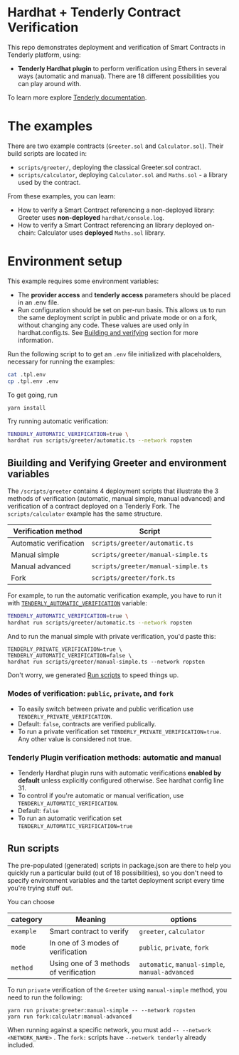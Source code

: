 # Hardhat + Tenderly Contract Verification

This repo demonstrates deployment and verification of Smart Contracts in Tenderly platform, using:

- **Tenderly Hardhat plugin** to perform verification using Ethers in several ways (automatic and manual). There are 18 different possibilities you can play around with.

To learn more explore [Tenderly documentation](https://docs.tenderly.co/monitoring/smart-contract-verification).

# The examples

There are two example contracts (`Greeter.sol` and `Calculator.sol`). Their build scripts are located in:

- `scripts/greeter/`, deploying the classical Greeter.sol contract.
- `scripts/calculator`, deploying `Calculator.sol` and `Maths.sol` - a library used by the contract.

From these examples, you can learn:

- How to verify a Smart Contract referencing a non-deployed library: Greeter uses **non-deployed** `hardhat/console.log`.
- How to verify a Smart Contract referencing an library deployed on-chain: Calculator uses **deployed** `Maths.sol` library.

# Environment setup

This example requires some environment variables:

- The **provider access** and **tenderly access** parameters should be placed in an .env file.
- Run configuration should be set on per-run basis. This allows us to run the same deployment script in public and private mode or on a fork, without changing any code. These values are used only in hardhat.config.ts. See [Building and verifying](#biuilding-and-verifying-greeter-and-environment-variables) section for more information.

Run the following script to to get an `.env` file initialized with placeholders, necessary for running the examples:

```bash
cat .tpl.env
cp .tpl.env .env
```

To get going, run

```
yarn install
```

Try running automatic verification:

```bash
TENDERLY_AUTOMATIC_VERIFICATION=true \
hardhat run scripts/greeter/automatic.ts --network ropsten
```

## Biuilding and Verifying Greeter and environment variables

The `/scripts/greeter` contains 4 deployment scripts that illustrate the 3 methods of verification (automatic, manual simple, manual advanced) and verification of a contract deployed on a Tenderly Fork. The `scripts/calculator` example has the same structure.

| Verification method    | Script                             |
| ---------------------- | ---------------------------------- |
| Automatic verification | `scripts/greeter/automatic.ts`     |
| Manual simple          | `scripts/greeter/manual-simple.ts` |
| Manual advanced        | `scripts/greeter/manual-simple.ts` |
| Fork                   | `scripts/greeter/fork.ts`          |

For example, to run the automatic verification example, you have to run it with [`TENDERLY_AUTOMATIC_VERIFICATION`](#modes-of-verification-public-private-and-fork) variable:

```bash
TENDERLY_AUTOMATIC_VERIFICATION=true \
hardhat run scripts/greeter/automatic.ts --network ropsten
```

And to run the manual simple with private verification, you'd paste this:

```
TENDERLY_PRIVATE_VERIFICATION=true \
TENDERLY_AUTOMATIC_VERIFICATION=false \
hardhat run scripts/greeter/manual-simple.ts --network ropsten
```

Don't worry, we generated [Run scripts](#run-scripts) to speed things up.

### Modes of verification: `public`, `private`, and `fork`

- To easily switch between private and public verification use `TENDERLY_PRIVATE_VERIFICATION`.
- Default: `false`, contracts are verified publically.
- To run a private verification set `TENDERLY_PRIVATE_VERIFICATION=true`. Any other value is considered not true.

### Tenderly Plugin verification methods: automatic and manual

- Tenderly Hardhat plugin runs with automatic verifications **enabled by default** unless explicitly configured otherwise. See hardhat config line 31.
- To control if you're automatic or manual verification, use `TENDERLY_AUTOMATIC_VERIFICATION`.
- Default: `false`
- To run an automatic verification set `TENDERLY_AUTOMATIC_VERIFICATION=true`

## Run scripts

The pre-populated (generated) scripts in package.json are there to help you quickly run a particular build (out of 18 possibilities), so you don't need to specify environment variables and the tartet deployment script every time you're trying stuff out.

You can choose

| category  | Meaning                                | options                                         |
| --------- | -------------------------------------- | ----------------------------------------------- |
| `example` | Smart contract to verify               | `greeter`, `calculator`                         |
| `mode`    | In one of 3 modes of verification      | `public`, `private`, `fork`                     |
| `method`  | Using one of 3 methods of verification | `automatic`, `manual-simple`, `manual-advanced` |

To run `private` verification of the `Greeter` using `manual-simple` method, you need to run the following:

```
yarn run private:greeter:manual-simple -- --network ropsten
yarn run fork:calculatr:manual-advanced
```

When running against a specific network, you must add `-- --network <NETWORK_NAME>` .
The `fork:` scripts have `--network tenderly` already included.
